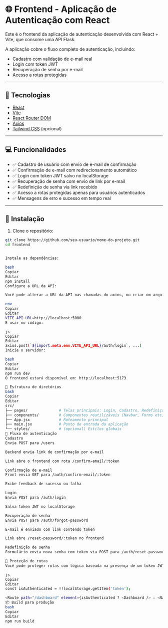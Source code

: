 # 🌐 Frontend - Aplicação de Autenticação com React

Este é o frontend da aplicação de autenticação desenvolvida com React + Vite, que consome uma API Flask.

A aplicação cobre o fluxo completo de autenticação, incluindo:

- Cadastro com validação de e-mail real
- Login com token JWT
- Recuperação de senha por e-mail
- Acesso a rotas protegidas

---

## 🧰 Tecnologias

- [React](https://reactjs.org/)
- [Vite](https://vitejs.dev/)
- [React Router DOM](https://reactrouter.com/)
- [Axios](https://axios-http.com/)
- [Tailwind CSS](https://tailwindcss.com/) (opcional)

---

## 💻 Funcionalidades

- ✅ Cadastro de usuário com envio de e-mail de confirmação
- ✅ Confirmação de e-mail com redirecionamento automático
- ✅ Login com token JWT salvo no localStorage
- ✅ Recuperação de senha com envio de link por e-mail
- ✅ Redefinição de senha via link recebido
- ✅ Acesso a rotas protegidas apenas para usuários autenticados
- ✅ Mensagens de erro e sucesso em tempo real

---

## 🏁 Instalação

1. Clone o repositório:

```bash
git clone https://github.com/seu-usuario/nome-do-projeto.git
cd frontend


Instale as dependências:

bash
Copiar
Editar
npm install
Configure a URL da API:

Você pode alterar a URL da API nas chamadas do axios, ou criar um arquivo .env com:

env
Copiar
Editar
VITE_API_URL=http://localhost:5000
E usar no código:

js
Copiar
Editar
axios.post(`${import.meta.env.VITE_API_URL}/auth/login`, ...)
Inicie o servidor:

bash
Copiar
Editar
npm run dev
O frontend estará disponível em: http://localhost:5173

📁 Estrutura de diretórios
bash
Copiar
Editar
src/
├── pages/              # Telas principais: Login, Cadastro, Redefinição
├── components/         # Componentes reutilizáveis (Navbar, Forms etc)
├── App.jsx             # Roteamento principal
├── main.jsx            # Ponto de entrada da aplicação
└── styles/             # (opcional) Estilos globais
🔄 Fluxo de autenticação
Cadastro
Envia POST para /users

Backend envia link de confirmação por e-mail

Link abre o frontend com rota /confirm-email/:token

Confirmação de e-mail
Front envia GET para /auth/confirm-email/:token

Exibe feedback de sucesso ou falha

Login
Envia POST para /auth/login

Salva token JWT no localStorage

Recuperação de senha
Envia POST para /auth/forgot-password

E-mail é enviado com link contendo token

Link abre /reset-password/:token no frontend

Redefinição de senha
Formulário envia nova senha com token via POST para /auth/reset-password/:token

🔐 Proteção de rotas
Você pode proteger rotas com lógica baseada na presença de um token JWT:

js
Copiar
Editar
const isAuthenticated = !!localStorage.getItem('token');

<Route path="/dashboard" element={isAuthenticated ? <Dashboard /> : <Navigate to="/login" />} />
📦 Build para produção
bash
Copiar
Editar
npm run build